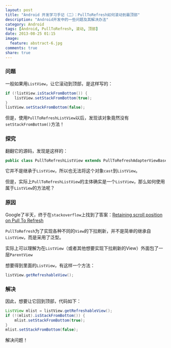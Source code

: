 ```yaml
---
layout: post
title: "Android 开发学习手记（二）：PullToRefresh如何滚动到最顶部"
description: "Android开发中的一些问题及其解决办法"
category: Android
tags: [Android, PullToRefresh, 滚动, 顶部]
date: 2013-08-25 01:15
image:
  feature: abstract-6.jpg
comments: true
share: true
---
```


### 问题

一般如果用`ListView`，让它滚动到顶部，是这样写的：

~~~java
if (!listView.isStackFromBottom()) {
	listView.setStackFromBottom(true);
}
listView.setStackFromBottom(false);
~~~

但是，使用`PullToRefreshListView`以后，发现该对象竟然没有`setStackFromBottom()`方法！

### 探究

翻翻它的源码，发现是这样的：

~~~java
public class PullToRefreshListView extends PullToRefreshAdapterViewBase<ListView>{...}
~~~

它并不是继承于`ListView`，所以也无法将这个对象`cast`到`ListView`。

但是，实际上`PullToRefreshListView`的主体确实是一个`ListView`，那么如何使用属于`ListView`的方法呢？

### 原因

Google了半天，终于在`stackoverflow`上找到了答案：[Retaining scroll position on Pull To Refresh](http://stackoverflow.com/questions/15426633/retaining-scroll-position-on-pull-to-refresh)

`PullToRefresh`为了实现各种不同的`View`的下拉刷新，并不是简单的继承自`ListView`，而是采用了泛型。

实际上可以理解为在`ListView`（或者其他想要实现下拉刷新的View）外面包了一层`ParentView`

想要得到里面的`ListView`，有这样一个方法：

~~~java
listView.getRefreshableView();
~~~

### 解决

因此，想要让它回到顶部，代码如下：

~~~java
ListView mlist = listView.getRefreshableView();
if (!(mlist).isStackFromBottom()) {
	mlist.setStackFromBottom(true);
}
mlist.setStackFromBottom(false);
~~~

解决问题！